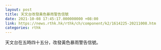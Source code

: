 ```yaml
---
layout: post
title: 天文台改發黃色暴雨警告信號
date: 2021-10-08 17:45:17.000000000 +08:00
link: https://news.rthk.hk/rthk/ch/component/k2/1614225-20211008.htm
categories: rthk
---
```


天文台在五時四十五分，改發黃色暴雨警告信號。
